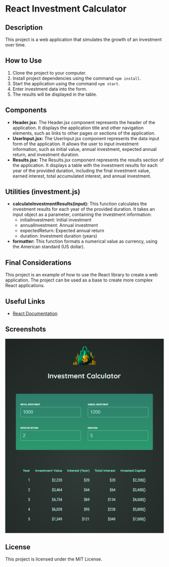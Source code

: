 # React Investment Calculator

## Description

This project is a web application that simulates the growth of an investment over time.

## How to Use

1. Clone the project to your computer.
2. Install project dependencies using the command `npm install`.
3. Start the application using the command `npm start`.
4. Enter investment data into the form.
5. The results will be displayed in the table.

## Components

- **Header.jsx:**
  The Header.jsx component represents the header of the application.
  It displays the application title and other navigation elements, such as links to other pages or sections of the application.
- **UserInput.jsx:**
  The UserInput.jsx component represents the data input form of the application.
  It allows the user to input investment information, such as initial value, annual investment, expected annual return, and investment duration.
- **Results.jsx:**
  The Results.jsx component represents the results section of the application.
  It displays a table with the investment results for each year of the provided duration, including the final investment value, earned interest, total accumulated interest, and annual investment.

## Utilities (investment.js)

- **calculateInvestmentResults(input):**
  This function calculates the investment results for each year of the provided duration.
  It takes an input object as a parameter, containing the investment information:
  - initialInvestment: Initial investment
  - annualInvestment: Annual investment
  - expectedReturn: Expected annual return
  - duration: Investment duration (years)
- **formatter:**
  This function formats a numerical value as currency, using the American standard (US dollar).

## Final Considerations

This project is an example of how to use the React library to create a web application. The project can be used as a base to create more complex React applications.

## Useful Links

- <a href="https://react.dev/" target="_blank">React Documentation</a>

## Screenshots

![App](src/assets/example.png)

## License

This project is licensed under the MIT License.
